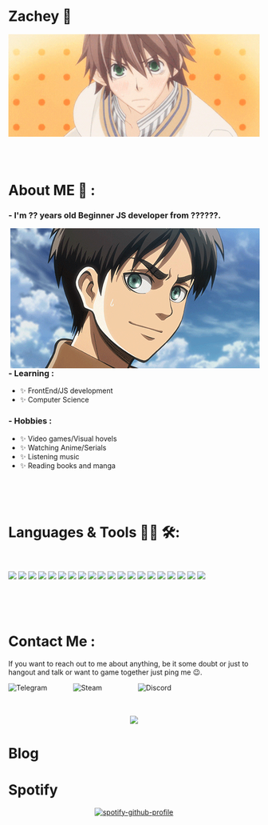 # Zachey 👋

<div align="center">
<img hight="300" width="700" alt="GIF" align="center" src="./assets/gif/start_boys.gif">
</div>

</br>
</br>
</br>

# About ME 💬 :

### - I'm ?? years old Beginner JS developer from ??????.

<img hight="400" width="500" alt="GIF" align="right" src="./assets/gif/eren.gif">

### - Learning :

- ✨ FrontEnd/JS development
- ✨ Computer Science

### - Hobbies :

- ✨ Video games/Visual hovels
- ✨ Watching Anime/Serials
- ✨ Listening music
- ✨ Reading books and manga

</br>
</br>
</br>

# Languages & Tools 👨‍💻 🛠:

</br>

<p align="center">

[![](https://img.shields.io/badge/HTML5-black?style=for-the-badge&logo=html5)]()
[![](https://img.shields.io/badge/CSS3-black?style=for-the-badge&logo=css3)]()
[![](https://img.shields.io/badge/JavaScript-black?style=for-the-badge&logo=javascript)]()
[![](https://img.shields.io/badge/PHP-black?style=for-the-badge&logo=php)]()
[![](https://img.shields.io/badge/MySQL-black?style=for-the-badge&logo=mysql)]()
[![](https://img.shields.io/badge/Sass-black?style=for-the-badge&logo=sass)]()
[![](https://img.shields.io/badge/Pug-black?style=for-the-badge&logo=pug)]()
[![](https://img.shields.io/badge/TypeScript-black?style=for-the-badge&logo=typescript)]()
[![](https://img.shields.io/badge/React-black?style=for-the-badge&logo=react)]()
[![](https://img.shields.io/badge/Markdown-000000?style=for-the-badge&logo=markdown)]()
[![](https://img.shields.io/badge/Express.js-000000?style=for-the-badge&logo=express)]()
[![](https://img.shields.io/badge/Vue.js-black?style=for-the-badge&logo=vuedotjs)]()
[![](https://img.shields.io/badge/Wiki%20js-black?style=for-the-badge&logo=Wikidotjs)]()
[![](https://img.shields.io/badge/Gulp-black?style=for-the-badge&logo=gulp)]()
[![](https://img.shields.io/badge/GIT-black?style=for-the-badge&logo=git&logoColor=)]()
[![](https://img.shields.io/badge/Bootstrap-black?style=for-the-badge&logo=bootstrap)]()
[![](https://img.shields.io/badge/Foundation-black?style=for-the-badge&logo=Foundation)]()
[![](https://img.shields.io/badge/Webpack-black?style=for-the-badge&logo=Webpack)]()
[![](https://img.shields.io/badge/npm-black?style=for-the-badge&logo=npm)]()
[![](https://img.shields.io/badge/Mobx-black?style=for-the-badge&logo=Mobx)]()

</p>
</br>
</br>
</br>

# Contact Me :

<p>

If you want to reach out to me about anything, be it some doubt or just to hangout and talk or want to game together just ping me 😉.

<a href="https://t.me/zacheybot">
 <img align="left" alt="Telegram" width="130" hight="110" src=" 	https://img.shields.io/badge/Telegram-2CA5E0?style=for-the-badge&logo=telegram&logoColor=white" />
</a>
<a href="https://steamcommunity.com/id/zachey01/">
 <img align="left" alt="Steam" width="130" hight="100" src="https://img.shields.io/badge/Steam-000000?style=for-the-badge&logo=steam&logoColor=white" />
</a>
<a href="https://steamcommunity.com/id/zachey01/">
 <img align="left" alt="Discord" width="130" hight="100" src="https://img.shields.io/badge/Discord-7289DA?style=for-the-badge&logo=discord&logoColor=white" />
</a>

</br>
</br>
</br>
<p align="center" >  
  <a href="https://github.com/anuraghazra/github-readme-stats"> 
<img  src="https://github-readme-stats.vercel.app/api?username=zachey01&&show_icons=true&theme=radical"/>
  </a>
  </p>
  
# Blog

<!-- BLOG-POST-LIST:START -->
<!-- BLOG-POST-LIST:END -->

# Spotify

<center>

[![spotify-github-profile](https://spotify-github-profile.vercel.app/api/view?uid=31zh3bayw4ebc3if6ukmswm4kg6i&cover_image=true&theme=default&show_offline=false&background_color=121212&interchange=false&bar_color=53b14f&bar_color_cover=false)](https://github.com/kittinan/spotify-github-profile)

</center>
